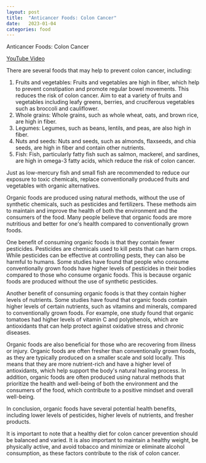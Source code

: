 ```yaml
---
layout: post
title:  "Anticancer Foods: Colon Cancer"
date:   2023-01-04
categories: food
---
```

Anticancer Foods: Colon Cancer

[YouTube Video][1]

There are several foods that may help to prevent colon cancer, including:

1. Fruits and vegetables: Fruits and vegetables are high in fiber, which help to prevent constipation and promote regular bowel movements. This reduces the risk of colon cancer. Aim to eat a variety of fruits and vegetables including leafy greens, berries, and cruciferous vegetables such as broccoli and cauliflower.
2. Whole grains: Whole grains, such as whole wheat, oats, and brown rice, are high in fiber.
3. Legumes: Legumes, such as beans, lentils, and peas, are also high in fiber.
4. Nuts and seeds: Nuts and seeds, such as almonds, flaxseeds, and chia seeds, are high in fiber and contain other nutrients.
5. Fish: Fish, particularly fatty fish such as salmon, mackerel, and sardines, are high in omega-3 fatty acids, which reduce the risk of colon cancer.

Just as low-mercury fish and small fish are recommended to reduce our exposure to toxic chemicals, replace conventionally produced fruits and vegetables with organic alternatives.

Organic foods are produced using natural methods, without the use of synthetic chemicals, such as pesticides and fertilizers. These methods aim to maintain and improve the health of both the environment and the consumers of the food. Many people believe that organic foods are more nutritious and better for one's health compared to conventionally grown foods.

One benefit of consuming organic foods is that they contain fewer pesticides. Pesticides are chemicals used to kill pests that can harm crops. While pesticides can be effective at controlling pests, they can also be harmful to humans. Some studies have found that people who consume conventionally grown foods have higher levels of pesticides in their bodies compared to those who consume organic foods. This is because organic foods are produced without the use of synthetic pesticides.

Another benefit of consuming organic foods is that they contain higher levels of nutrients. Some studies have found that organic foods contain higher levels of certain nutrients, such as vitamins and minerals, compared to conventionally grown foods. For example, one study found that organic tomatoes had higher levels of vitamin C and polyphenols, which are antioxidants that can help protect against oxidative stress and chronic diseases.

Organic foods are also beneficial for those who are recovering from illness or injury. Organic foods are often fresher than conventionally grown foods, as they are typically produced on a smaller scale and sold locally. This means that they are more nutrient-rich and have a higher level of antioxidants, which help support the body's natural healing process. In addition, organic foods are often produced using natural methods that prioritize the health and well-being of both the environment and the consumers of the food, which contribute to a positive mindset and overall well-being.

In conclusion, organic foods have several potential health benefits, including lower levels of pesticides, higher levels of nutrients, and fresher products.

It is important to note that a healthy diet for colon cancer prevention should be balanced and varied. It is also important to maintain a healthy weight, be physically active, and avoid tobacco and minimize or eliminate alcohol consumption, as these factors contribute to the risk of colon cancer.

[1]: https://youtu.be/OjDdsRI8c1w